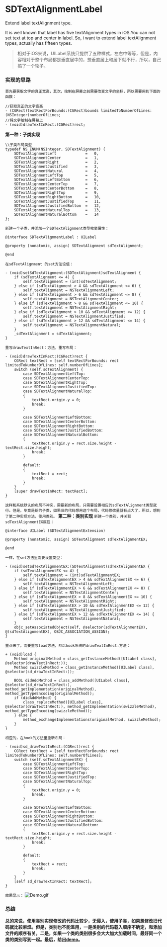 # SDTextAlignmentLabel
Extend label textAlignment type.

It is well known that label has five textAlignment types in iOS.You can not set text at top and center in label.
So, i want to extend label textAlignment types, actually has fifteen types.

>相对于iOS来说，UILabel系统只提供了五种样式，左右中等等，但是，内容相对于整个布局都是垂直居中的，想垂直居上和居下就不行，所以，自己搞了一个轮子。

### 实现的思路
`首先要获取文字的真正宽高，其次，绘制在屏幕之前需要改变文字的坐标，所以需要用到下面的函数：`
```
//获取真正的文字宽高
- (CGRect)textRectForBounds:(CGRect)bounds limitedToNumberOfLines:(NSInteger)numberOfLines;
//将文字绘制在屏幕上
- (void)drawTextInRect:(CGRect)rect;
```
**第一种：子类实现**
```
\\子类布局类型
typedef NS_ENUM(NSInteger, SDTextAlignment) {
    SDTextAlignmentLeft             =   0,
    SDTextAlignmentCenter           =   1,
    SDTextAlignmentRight            =   2,
    SDTextAlignmentJustified        =   3,
    SDTextAlignmentNatural          =   4,
    SDTextAlignmentLeftTop          =   5,
    SDTextAlignmentLeftBottom       =   6,
    SDTextAlignmentCenterTop        =   7,
    SDTextAlignmentCenterBottom     =   8,
    SDTextAlignmentRightTop         =   9,
    SDTextAlignmentRightBottom      =   10,
    SDTextAlignmentJustifiedTop     =   11,
    SDTextAlignmentJustifiedBottom  =   12,
    SDTextAlignmentNaturalTop       =   13,
    SDTextAlignmentNaturalBottom    =   14
};
```
`新建一个子类，并添加一个SDTextAlignment类型枚举属性：`
```
@interface SDTextAlignmentLabel : UILabel

@property (nonatomic, assign) SDTextAlignment sdTextAlignment;

@end
```
`在sdTextAlignment 的set方法设值：`
```
- (void)setSdTextAlignment:(SDTextAlignment)sdTextAlignment {
    if (sdTextAlignment <= 4) {
        self.textAlignment = (int)sdTextAlignment;
    } else if (sdTextAlignment > 4 && sdTextAlignment <= 6) {
        self.textAlignment = NSTextAlignmentLeft;
    } else if (sdTextAlignment > 6 && sdTextAlignment <= 8) {
        self.textAlignment = NSTextAlignmentCenter;
    } else if (sdTextAlignment > 8 && sdTextAlignment <= 10) {
        self.textAlignment = NSTextAlignmentRight;
    } else if (sdTextAlignment > 10 && sdTextAlignment <= 12) {
        self.textAlignment = NSTextAlignmentJustified;
    } else if (sdTextAlignment > 12 && sdTextAlignment <= 14) {
        self.textAlignment = NSTextAlignmentNatural;
    }
    _sdTextAlignment = sdTextAlignment;
}
```
`重写drawTextInRect：方法，重写布局：`
```
- (void)drawTextInRect:(CGRect)rect {
    CGRect textRect = [self textRectForBounds: rect limitedToNumberOfLines: self.numberOfLines];
    switch (self.sdTextAlignment) {
        case SDTextAlignmentLeftTop:
        case SDTextAlignmentCenterTop:
        case SDTextAlignmentRightTop:
        case SDTextAlignmentJustifiedTop:
        case SDTextAlignmentNaturalTop:
        {
            textRect.origin.y = 0;
            break;
        }
            
        case SDTextAlignmentLeftBottom:
        case SDTextAlignmentCenterBottom:
        case SDTextAlignmentRightBottom:
        case SDTextAlignmentJustifiedBottom:
        case SDTextAlignmentNaturalBottom:
        {
            textRect.origin.y = rect.size.height - textRect.size.height;
            break;
        }
            
        default:
        {
            textRect = rect;
            break;
        }
    }
    [super drawTextInRect: textRect];
}
```
`这样和系统默认的布局不冲突，需要新的布局，只需要设置相应的sdTextAlignment类型就行。但是，毕竟是新的子类，如果旧的代码想用这个布局，代码修改量就有点大了，所以，想到了第二种实现方法，使用类别。`
**第二种：类别实现**
`新建一个类别，并关联sdTextAlignmentEX属性：`
```
@interface UILabel (SDTextAlignmentExtension)

@property (nonatomic, assign) SDTextAlignment sdTextAlignmentEX;

@end
```
`一样，在set方法里需要设置类型：`
```
- (void)setSdTextAlignmentEX:(SDTextAlignment)sdTextAlignmentEX {
    if (sdTextAlignmentEX <= 4) {
        self.textAlignment = (int)sdTextAlignmentEX;
    } else if (sdTextAlignmentEX > 4 && sdTextAlignmentEX <= 6) {
        self.textAlignment = NSTextAlignmentLeft;
    } else if (sdTextAlignmentEX > 6 && sdTextAlignmentEX <= 8) {
        self.textAlignment = NSTextAlignmentCenter;
    } else if (sdTextAlignmentEX > 8 && sdTextAlignmentEX <= 10) {
        self.textAlignment = NSTextAlignmentRight;
    } else if (sdTextAlignmentEX > 10 && sdTextAlignmentEX <= 12) {
        self.textAlignment = NSTextAlignmentJustified;
    } else if (sdTextAlignmentEX > 12 && sdTextAlignmentEX <= 14) {
        self.textAlignment = NSTextAlignmentNatural;
    }
    objc_setAssociatedObject(self, @selector(sdTextAlignmentEX), @(sdTextAlignmentEX), OBJC_ASSOCIATION_ASSIGN);
}
```
`重点来了，需要重写load方法，然后hook系统的drawTextInRect:方法：`
```
+ (void)load {
    Method originalMethod = class_getInstanceMethod([UILabel class], @selector(drawTextInRect:));
    Method swizzleMethod = class_getInstanceMethod([UILabel class], @selector(sd_drawTextInRect:));
    
    BOOL didAddMethod = class_addMethod([UILabel class], @selector(sd_drawTextInRect:), method_getImplementation(originalMethod), method_getTypeEncoding(originalMethod));
    if (didAddMethod) {
        class_replaceMethod([UILabel class], @selector(drawTextInRect:), method_getImplementation(swizzleMethod), method_getTypeEncoding(swizzleMethod));
    } else {
        method_exchangeImplementations(originalMethod, swizzleMethod);
    }
}
```
`相应的，在hook的方法里重新布局：`
```
- (void)sd_drawTextInRect:(CGRect)rect {
    CGRect textRect = [self textRectForBounds: rect limitedToNumberOfLines: self.numberOfLines];
    switch (self.sdTextAlignmentEX) {
        case SDTextAlignmentLeftTop:
        case SDTextAlignmentCenterTop:
        case SDTextAlignmentRightTop:
        case SDTextAlignmentJustifiedTop:
        case SDTextAlignmentNaturalTop:
        {
            textRect.origin.y = 0;
            break;
        }
            
        case SDTextAlignmentLeftBottom:
        case SDTextAlignmentCenterBottom:
        case SDTextAlignmentRightBottom:
        case SDTextAlignmentJustifiedBottom:
        case SDTextAlignmentNaturalBottom:
        {
            textRect.origin.y = rect.size.height - textRect.size.height;
            break;
        }
            
        default:
        {
            textRect = rect;
            break;
        }
    }
    [self sd_drawTextInRect: textRect];
}
```
`效果显示：`
![Demo.gif](http://upload-images.jianshu.io/upload_images/968977-9e64d59a7a789c17.gif?imageMogr2/auto-orient/strip)
### 总结
**总的来说，使用类别实现修改的代码比较少，无侵入，使用子类，如果想修改旧代码就比较麻烦。但是，类别也不能滥用，一是类别的代码载入顺序不确定，和添加文件的顺序有关，二是，如果一个类的类别很多会大大加大加载时间，最好同一个类的类别写到一起。最后，给出[demo](https://github.com/jashion/SDTextAlignmentLabel)。**
